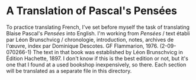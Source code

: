 # A Translation of Pascal's Pensées

To practice translating French, I've set before myself the task of
translating Blaise Pascal's *Pensées* into English.  I'm working from
*Pensées* / text établi par Léon Brunschvicg / chronologie,
introduction, notes, archives de l'œuvre, index par Dominique
Descotes.  GF Flammarion, 1976.  (2-09-070266-1) The text in that book
was established by Léon Brunschvicg in Édition Hachette, 1897.
I don't know if this is the best edition or not, but it's one that
I found at a used bookshop inexpensively, so there.  Each section will
be translated as a separate file in this directory.
